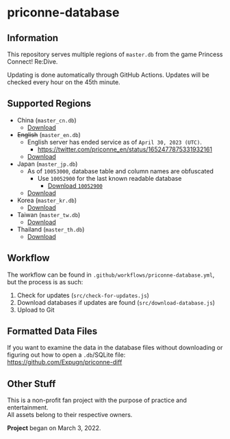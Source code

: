 # priconne-database

## Information
This repository serves multiple regions of `master.db` from the game Princess Connect! Re:Dive.

Updating is done automatically through GitHub Actions. Updates will be checked every hour on the 45th minute.

## Supported Regions
- China (`master_cn.db`)
  - [Download](https://raw.githubusercontent.com/Expugn/priconne-database/master/master_cn.db)
- ~~English~~ (`master_en.db`)
  - English server has ended service as of `April 30, 2023 (UTC)`.
    - <https://twitter.com/priconne_en/status/1652477875331932161>
  - [Download](https://raw.githubusercontent.com/Expugn/priconne-database/master/master_en.db)
- Japan (`master_jp.db`)
  - As of `10053000`, database table and column names are obfuscated
    - Use `10052900` for the last known readable database
      - [Download `10052900`](https://github.com/Expugn/priconne-database/raw/cbe012cf3e6a88ba20ce92099762eb3ea2b971e7/master_jp.db)
  - [Download](https://raw.githubusercontent.com/Expugn/priconne-database/master/master_jp.db)
- Korea (`master_kr.db`)
  - [Download](https://raw.githubusercontent.com/Expugn/priconne-database/master/master_kr.db)
- Taiwan (`master_tw.db`)
  - [Download](https://raw.githubusercontent.com/Expugn/priconne-database/master/master_tw.db)
- Thailand (`master_th.db`)
  - [Download](https://raw.githubusercontent.com/Expugn/priconne-database/master/master_th.db)

## Workflow
The workflow can be found in `.github/workflows/priconne-database.yml`, but the process is as such:
1. Check for updates (`src/check-for-updates.js`)
2. Download databases if updates are found (`src/download-database.js`)
3. Upload to Git

## Formatted Data Files
If you want to examine the data in the database files without downloading or figuring out how to open a `.db`/SQLite file:<br/>
<https://github.com/Expugn/priconne-diff>

## Other Stuff
This is a non-profit fan project with the purpose of practice and entertainment.<br/>
All assets belong to their respective owners.

**Project** began on March 3, 2022.
